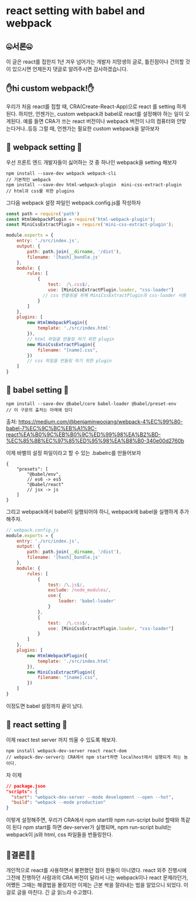 # react setting with babel and webpack

## 🤐서론🤐

이 글은 react를 접한지 1년 겨우 넘어가는 개발자 지망생의 글로, 틀린점이나 건의할 것이 있으시면 언제든지 댓글로 알려주시면 감사하겠습니다.

## ✋hi custom webpack!✋
우리가 처음 react를 접할 때, CRA(Create-React-App)으로 react 를 setting 하게 된다.
하지만, 언젠가는, custom webpack과 babel로 react를 설정해야 하는 일이 오게된다.
예를 들면 CRA가 쓰는 react 버전이나 webpack 버전이 나의 컴퓨터와 안맞는다거나..등등
그럴 때, 언젠가는 필요한 custom webpack을 알아보자

## 💪 webpack setting 💪
우선 프론트 엔드 개발자들이 싫어하는 것 중 하나인 webpack을 setting 해보자
```
npm install --save-dev webpack webpack-cli 
// 기본적인 webpack
npm install --save-dev html-webpack-plugin  mini-css-extract-plugin
// html과 css를 위한 plugins
```
그다음 webpack 설정 파일인 webpack.config.js를 작성하자
```js
const path = require('path')
const HtmlWebpackPlugin = require('html-webpack-plugin');
const MiniCssExtractPlugin = require('mini-css-extract-plugin');

module.exports = {
    entry: './src/index.js',
    output: {
        path: path.join(__dirname, '/dist'),
        filename: '[hash]_bundle.js'
    },
    module: {
        rules: [
            {
                test:  /\.css$/,
                use: [MiniCssExtractPlugin.loader, "css-loader"]
              // css 번들링을 위해 MiniCssExtractPlugin과 css-loader 사용
            }
        ]
    },
    plugins: [
        new HtmlWebpackPlugin({
            template: './src/index.html'
        }),
      	// html 파일을 번들링 하기 위한 plugin
        new MiniCssExtractPlugin({
            filename: "[name].css",
        })
      	// css 파일을 번들링 하기 위한 plugin
    ]
}
```

## 💪 babel setting 💪
```
npm install --save-dev @babel/core babel-loader @babel/preset-env
// 이 구문의 출처는 아래에 있다
```
출처: https://medium.com/@benjaminwoojang/webpack-4%EC%99%80-babel-7%EC%9C%BC%EB%A1%9C-react%EA%B0%9C%EB%B0%9C%ED%99%98%EA%B2%BD-%EC%85%8B%EC%97%85%ED%95%98%EA%B8%B0-340e00d2760b

이제 바벨의 설정 파일이라고 할 수 있는 .babelrc를 만들어보자
```.babelrc
{
    "presets": [
        "@babel/env",
        // es6 -> es5
        "@babel/react"
        // jsx -> js
    ]
}
```

그리고 webpack에서 babel이 실행되어야 하니, webpack에 babel을 실행하게 추가해주자.
```js
// webpack.config.js
module.exports = {
    entry: './src/index.js',
    output: {
        path: path.join(__dirname, '/dist'),
        filename: '[hash]_bundle.js'
    },
    module: {
        rules: [
            {
                test: /\.js$/,
                exclude: /node_modules/,
                use:{
                    loader: 'babel-loader'
                }
            },
            {
                test:  /\.css$/,
                use: [MiniCssExtractPlugin.loader, "css-loader"]
            }
        ]
    },
    plugins: [
        new HtmlWebpackPlugin({
            template: './src/index.html'
        }),
        new MiniCssExtractPlugin({
            filename: "[name].css",
        })
    ]
}
```

이정도면 babel 설정까지 끝이 났다.


## 💪 react setting 💪
이제 react test server 까지 띄울 수 있도록 해보자.
```npm
npm install webpack-dev-server react react-dom
// webpack-dev-server는 CRA에서 npm start하면 localhost에서 실행되게 하는 놈이다.
```
자 이제 
```json
// package.json
"scripts": {
  "start": "webpack-dev-server --mode development --open --hot",
  "build": "webpack --mode production"
}
```
이렇게 설정해주면, 우리가 CRA에서 npm start와 npm run-script build 할때와 똑같이 된다
npm start를 하면 dev-server가 실행되며, npm run-script build는 webpack이 js와 html, css 파일들을 번들링한다.

## 🙆‍결론🙆‍♂
개인적으로 react를 사용하면서 불편했던 점이 한둘이 아니였다.
react 외주 진행시에 그전에 진행하던 사람과의 CRA 버전이 달라서 나는 webpack이나 react 문제라던가, 어쨌든 그때는 해결법을 몰랐지만 이제는 근본 싹을 잘라내는 법을 알았으니 되었다.
이걸로 글을 마친다. 긴 글 읽느라 수고했다.